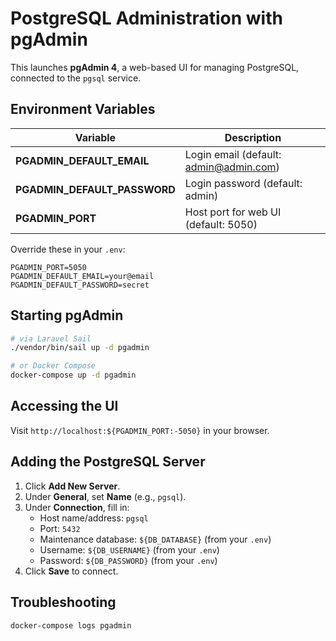 # PostgreSQL Administration with pgAdmin

This launches **pgAdmin 4**, a web-based UI for managing PostgreSQL, connected to the `pgsql` service.

## Environment Variables

| Variable                   | Description                                   |
|----------------------------|-----------------------------------------------|
| **PGADMIN_DEFAULT_EMAIL**    | Login email (default: admin@admin.com)         |
| **PGADMIN_DEFAULT_PASSWORD** | Login password (default: admin)                |
| **PGADMIN_PORT**             | Host port for web UI (default: 5050)           |

Override these in your `.env`:
```dotenv
PGADMIN_PORT=5050
PGADMIN_DEFAULT_EMAIL=your@email
PGADMIN_DEFAULT_PASSWORD=secret
```

## Starting pgAdmin

```bash
# via Laravel Sail
./vendor/bin/sail up -d pgadmin

# or Docker Compose
docker-compose up -d pgadmin
```

## Accessing the UI

Visit `http://localhost:${PGADMIN_PORT:-5050}` in your browser.

## Adding the PostgreSQL Server

1. Click **Add New Server**.
2. Under **General**, set **Name** (e.g., `pgsql`).
3. Under **Connection**, fill in:
   - Host name/address: `pgsql`
   - Port: `5432`
   - Maintenance database: `${DB_DATABASE}` (from your `.env`)
   - Username: `${DB_USERNAME}` (from your `.env`)
   - Password: `${DB_PASSWORD}` (from your `.env`)
4. Click **Save** to connect.

## Troubleshooting

```bash
docker-compose logs pgadmin
```